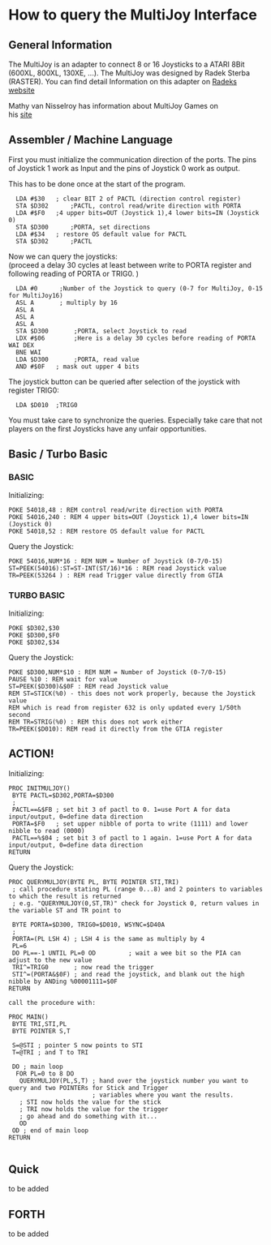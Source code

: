# How to query the MultiJoy Interface  
  
  
  
## General Information  
  
The MultiJoy is an adapter to connect 8 or 16 Joysticks to a ATARI 8Bit (600XL, 800XL, 130XE, ...). The MultiJoy was designed by Radek Sterba (RASTER). You can find detail Information on this adapter on [Radeks website](http://www.infos.cz/raster/atari/hw/multijoy.htm)  
  
Mathy van Nisselroy has information about MultiJoy Games on  
his [site](http://www.mathyvannisselroy.nl/special%20stuff.htm)  
  
  
## Assembler / Machine Language  
First you must initialize the communication direction of the ports. The pins of Joystick 1 work as Input and the pins of Joystick 0 work as output.  
  
This has to be done once at the start of the program.  
  
```
  LDA #$30	 ; clear BIT 2 of PACTL (direction control register)
  STA $D302      ;PACTL, control read/write direction with PORTA
  LDA #$F0	 ;4 upper bits=OUT (Joystick 1),4 lower bits=IN (Joystick 0)
  STA $D300      ;PORTA, set directions
  LDA #$34	 ; restore OS default value for PACTL 
  STA $D302      ;PACTL
```
  
Now we can query the joysticks:  
(proceed a delay 30 cycles at least between write to PORTA register and following reading of PORTA or TRIG0. )  
  
```
  LDA #0	  ;Number of the Joystick to query (0-7 for MultiJoy, 0-15 for MultiJoy16)
  ASL A		  ; multiply by 16
  ASL A
  ASL A
  ASL A
  STA $D300       ;PORTA, select Joystick to read
  LDX #$06        ;Here is a delay 30 cycles before reading of PORTA
WAI DEX
  BNE WAI
  LDA $D300       ;PORTA, read value
  AND #$0F	 ; mask out upper 4 bits
```
  
The joystick button can be queried after selection of the joystick with register TRIG0:  
  
```
  LDA $D010  ;TRIG0
```
  
You must take care to synchronize the queries. Especially take care that not players on the first Joysticks have any unfair opportunities.  
  
## Basic / Turbo Basic  
### BASIC  
  
Initializing:  
  
```
POKE 54018,48 : REM control read/write direction with PORTA
POKE 54016,240 : REM 4 upper bits=OUT (Joystick 1),4 lower bits=IN (Joystick 0)
POKE 54018,52 : REM restore OS default value for PACTL 
```
  
Query the Joystick:  
```
POKE 54016,NUM*16 : REM NUM = Number of Joystick (0-7/0-15)
ST=PEEK(54016):ST=ST-INT(ST/16)*16 : REM read Joystick value
TR=PEEK(53264 ) : REM read Trigger value directly from GTIA
```
  
### TURBO BASIC  
  
Initializing:  
  
```
POKE $D302,$30
POKE $D300,$F0
POKE $D302,$34
```
  
Query the Joystick:  
```
POKE $D300,NUM*$10 : REM NUM = Number of Joystick (0-7/0-15)
PAUSE %10 : REM wait for value
ST=PEEK($D300)&$0F : REM read Joystick value
REM ST=STICK(%0) - this does not work properly, because the Joystick value 
REM which is read from register 632 is only updated every 1/50th second
REM TR=STRIG(%0) : REM this does not work either
TR=PEEK($D010): REM read it directly from the GTIA register
```
  
  
## ACTION!  
  
Initializing:  
  
```
PROC INITMULJOY()
 BYTE PACTL=$D302,PORTA=$D300
 ;
 PACTL==&$FB ; set bit 3 of pactl to 0. 1=use Port A for data input/output, 0=define data direction
 PORTA=$F0   ; set upper nibble of porta to write (1111) and lower nibble to read (0000)
 PACTL==%$04 ; set bit 3 of pactl to 1 again. 1=use Port A for data input/output, 0=define data direction
RETURN

```
Query the Joystick:  
```
PROC QUERYMULJOY(BYTE PL, BYTE POINTER STI,TRI)
 ; call procedure stating PL (range 0...8) and 2 pointers to variables to which the result is returned
 ; e.g. "QUERYMULJOY(0,ST,TR)" check for Joystick 0, return values in the variable ST and TR point to

 BYTE PORTA=$D300, TRIG0=$D010, WSYNC=$D40A
 ;
 PORTA=(PL LSH 4) ; LSH 4 is the same as multiply by 4
 PL=6
 DO PL==-1 UNTIL PL=0 OD         ; wait a wee bit so the PIA can adjust to the new value
 TRI^=TRIG0       ; now read the trigger
 STI^=(PORTA&$0F) ; and read the joystick, and blank out the high nibble by ANDing %00001111=$0F
RETURN

call the procedure with:

PROC MAIN()
 BYTE TRI,STI,PL
 BYTE POINTER S,T

 S=@STI ; pointer S now points to STI
 T=@TRI ; and T to TRI

 DO ; main loop
  FOR PL=0 to 8 DO
   QUERYMULJOY(PL,S,T) ; hand over the joystick number you want to query and two POINTERs for Stick and Trigger 
                       ; variables where you want the results.
   ; STI now holds the value for the stick
   ; TRI now holds the value for the trigger
   ; go ahead and do something with it...
   OD
 OD ; end of main loop
RETURN


```
  
## Quick  
  
to be added  
  
## FORTH  
  
to be added  
